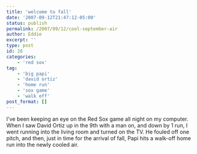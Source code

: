```yaml
---
title: 'welcome to fall'
date: '2007-09-12T21:47:12-05:00'
status: publish
permalink: /2007/09/12/cool-september-air
author: Eddie
excerpt: ''
type: post
id: 28
categories:
    - 'red sox'
tag:
    - 'big papi'
    - 'david ortiz'
    - 'home run'
    - 'sox game'
    - 'walk off'
post_format: []
---
```

I've been keeping an eye on the Red Sox game all night on my computer. When I saw David Ortiz up in the 9th with a man on, and down by 1 run, I went running into the living room and turned on the TV. He fouled off one pitch, and then, just in time for the arrival of fall, Papi hits a walk-off home run into the newly cooled air.
